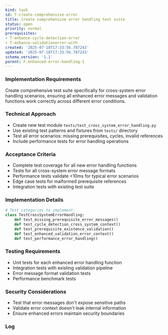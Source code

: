 ```yaml
---
kind: task
id: T-create-comprehensive-error
title: Create comprehensive error handling test suite
status: open
priority: normal
prerequisites:
- T-enhance-cycle-detection-error
- T-enhance-validationerror-with
created: '2025-07-18T17:33:56.787243'
updated: '2025-07-18T17:33:56.787243'
schema_version: '1.1'
parent: F-enhanced-error-handling-1
---
```

### Implementation Requirements
Create comprehensive test suite specifically for cross-system error handling scenarios, ensuring all enhanced error messages and validation functions work correctly across different error conditions.

### Technical Approach
- Create new test module `tests/test_cross_system_error_handling.py`
- Use existing test patterns and fixtures from `tests/` directory
- Test all error scenarios: missing prerequisites, cycles, invalid references
- Include performance tests for error handling operations

### Acceptance Criteria
- Complete test coverage for all new error handling functions
- Tests for all cross-system error message formats
- Performance tests validate <10ms for typical error scenarios
- Edge case tests for malformed prerequisite references
- Integration tests with existing test suite

### Implementation Details
```python
# Test categories to implement:
class TestCrossSystemErrorHandling:
    def test_missing_prerequisite_error_messages()
    def test_cycle_detection_cross_system_context()
    def test_prerequisite_existence_validation()
    def test_enhanced_validation_error_context()
    def test_performance_error_handling()
```

### Testing Requirements
- Unit tests for each enhanced error handling function
- Integration tests with existing validation pipeline
- Error message format validation tests
- Performance benchmark tests

### Security Considerations
- Test that error messages don't expose sensitive paths
- Validate error context doesn't leak internal information
- Ensure enhanced errors maintain security boundaries

### Log

